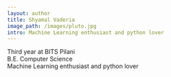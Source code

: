 ```yaml
---
layout: author
title: Shyamal Vaderia
image_path: /images/pluto.jpg
intro: Machine Learning enthusiast and python lover
---
```


Third year at BITS Pilani<br>
B.E. Computer Science<br>
Machine Learning enthusiast and python lover
